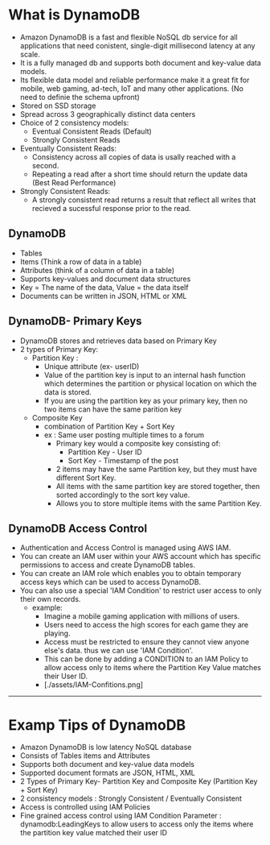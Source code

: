 # What is DynamoDB

- Amazon DynamoDB is a fast and flexible NoSQL db service for all applications that need conistent, single-digit millisecond latency at any scale.
- It is a fully managed db and supports both document and key-value data models.
- Its flexible data model and reliable performance make it a great fit for mobile, web gaming, ad-tech, IoT and many other applications. (No need to definie the schema upfront)
- Stored on SSD storage
- Spread across 3 geographically distinct data centers
- Choice of 2 consistency models:
  - Eventual Consistent Reads (Default)
  - Strongly Consistent Reads
- Eventually Consistent Reads:
  - Consistency across all copies of data is usally reached with a second.
  - Repeating a read after a short time should return the update data (Best Read Performance)
- Strongly Consistent Reads:
  - A strongly consistent read returns a result that reflect all writes that recieved a sucessful response prior to the read.

## DynamoDB

- Tables
- Items (Think a row of data in a table)
- Attributes (think of a column of data in a table)
- Supports key-values and document data structures
- Key = The name of the data, Value = the data itself
- Documents can be written in JSON, HTML or XML

## DynamoDB- Primary Keys

- DynamoDB stores and retrieves data based on Primary Key
- 2 types of Primary Key:
  - Partition Key :
    - Unique attribute (ex- userID)
    - Value of the partition key is input to an internal hash function which determines the partition or physical location on which the data is stored.
    - If you are using the partition key as your primary key, then no two items can have the same parition key
  - Composite Key
    - combination of Partition Key + Sort Key
    - ex : Same user posting multiple times to a forum
      - Primary key would a composite key consisting of:
        - Partition Key - User ID
        - Sort Key - Timestamp of the post
      - 2 items may have the same Partition key, but they must have different Sort Key.
      - All items with the same partition key are stored together, then sorted accordingly to the sort key value.
      - Allows you to store multiple items with the same Partition Key.

## DynamoDB Access Control

- Authentication and Access Control is managed using AWS IAM.
- You can create an IAM user within your AWS account which has specific permissions to access and create DynamoDB tables.
- You can create an IAM role which enables you to obtain temporary access keys which can be used to access DynamoDB.
- You can also use a special 'IAM Condition' to restrict user access to only their own records.
  - example:
    - Imagine a mobile gaming application with millions of users.
    - Users need to access the high scores for each game they are playing.
    - Access must be restricted to ensure they cannot view anyone else's data. thus we can use 'IAM Condition'.
    - This can be done by adding a CONDITION to an IAM Policy to allow access only to items where the Partition Key Value matches their User ID.
    - [./assets/IAM-Confitions.png]

---

# Examp Tips of DynamoDB

- Amazon DynamoDB is low latency NoSQL database
- Consists of Tables items and Attributes
- Supports both document and key-value data models
- Supported document formats are JSON, HTML, XML
- 2 Types of Primary Key- Partition Key and Composite Key (Partition Key + Sort Key)
- 2 consistency models : Strongly Consistent / Eventually Consistent
- Access is controlled using IAM Policies
- Fine grained access control using IAM Condition Parameter : dynamodb:LeadingKeys to allow users to access only the items where the partition key value matched their user ID
